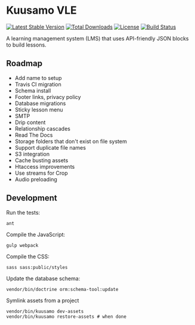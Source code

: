 Kuusamo VLE
===========

[![Latest Stable Version](https://poser.pugx.org/kuusamo/core/v)](//packagist.org/packages/kuusamo/core)
[![Total Downloads](https://poser.pugx.org/kuusamo/core/downloads)](//packagist.org/packages/kuusamo/core)
[![License](https://poser.pugx.org/kuusamo/core/license)](//packagist.org/packages/kuusamo/core)
[![Build Status](https://travis-ci.org/kuusamo/core.svg?branch=master)](https://travis-ci.org/kuusamo/core)

A learning management system (LMS) that uses API-friendly JSON blocks to build lessons.


Roadmap
-------

* Add name to setup
* Travis CI migration
* Schema install
* Footer links, privacy policy
* Database migrations
* Sticky lesson menu
* SMTP
* Drip content
* Relationship cascades
* Read The Docs
* Storage folders that don't exist on file system
* Support duplicate file names
* S3 integration
* Cache busting assets
* Htaccess improvements
* Use streams for Crop
* Audio preloading


Development
-----------

Run the tests:

    ant

Compile the JavaScript:

    gulp webpack

Compile the CSS:

    sass sass:public/styles

Update the database schema:

    vendor/bin/doctrine orm:schema-tool:update

Symlink assets from a project

    vendor/bin/kuusamo dev-assets
    vendor/bin/kuusamo restore-assets # when done
